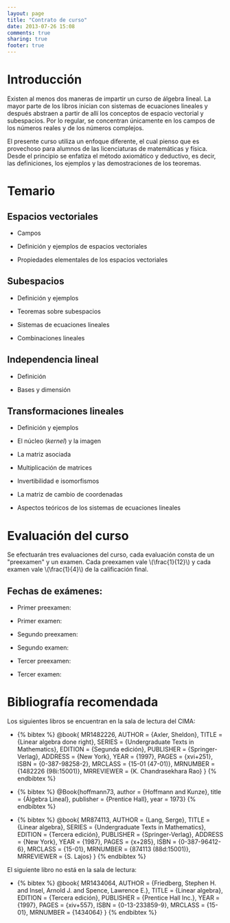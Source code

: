 ```yaml
---
layout: page
title: "Contrato de curso"
date: 2013-07-26 15:08
comments: true
sharing: true
footer: true
---
```


# Introducción

Existen al menos dos maneras de impartir un curso de álgebra
lineal. La mayor parte de los libros inician con sistemas de
ecuaciones lineales y después abstraen a partir de allí los conceptos
de espacio vectorial y subespacios. Por lo regular, se concentran
únicamente en los campos de los números reales y de los números
complejos. 

El presente curso utiliza un enfoque diferente, el cual pienso que es
provechoso para alumnos de las licenciaturas de matemáticas y
física. Desde el principio se enfatiza el método axiomático y
deductivo, es decir, las definiciones, los ejemplos y las
demostraciones de los teoremas.

# Temario

## Espacios vectoriales

-   Campos

-   Definición y ejemplos de espacios vectoriales

-   Propiedades elementales de los espacios vectoriales

## Subespacios

-   Definición y ejemplos

-   Teoremas sobre subespacios

-   Sistemas de ecuaciones lineales

-   Combinaciones lineales

## Independencia lineal

-   Definición

-   Bases y dimensión

## Transformaciones lineales

-   Definición y ejemplos

-   El núcleo (*kernel*) y la imagen

-   La matriz asociada

-   Multiplicación de matrices

-   Invertibilidad e isomorfismos

-   La matriz de cambio de coordenadas

-   Aspectos teóricos de los sistemas de ecuaciones lineales

# Evaluación del curso

Se efectuarán tres evaluaciones del curso, cada evaluación consta de
un "preexamen" y un examen. Cada preexamen vale \\(\frac{1}{12}\\) y cada
examen vale \\(\frac{1}{4}\\) de la calificación final.

## Fechas de exámenes:

-   Primer preexamen:

-   Primer examen:

-   Segundo preexamen:

-   Segundo examen:

-   Tercer preexamen:

-   Tercer examen:

# Bibliografía recomendada

Los siguientes libros se encuentran en la sala de lectura del CIMA:

- {% bibtex %}
@book{ MR1482226,
         AUTHOR = {Axler, Sheldon},
          TITLE = {Linear algebra done right},
         SERIES = {Undergraduate Texts in Mathematics},
        EDITION = {Segunda edición},
      PUBLISHER = {Springer-Verlag},
        ADDRESS = {New York},
           YEAR = {1997},
          PAGES = {xvi+251},
           ISBN = {0-387-98258-2},
        MRCLASS = {15-01 (47-01)},
       MRNUMBER = {1482226 (98i:15001)},
     MRREVIEWER = {K. Chandrasekhara Rao}
}
{% endbibtex %}

- {% bibtex %}
@Book{hoffmann73,
  author =    {Hoffmann and Kunze},
  title =        {Álgebra Lineal},
  publisher =    {Prentice Hall},
  year =         1973}
{% endbibtex %}

- {% bibtex %}
@book{ MR874113,
         AUTHOR = {Lang, Serge},
          TITLE = {Linear algebra},
         SERIES = {Undergraduate Texts in Mathematics},
        EDITION = {Tercera edición},
      PUBLISHER = {Springer-Verlag},
        ADDRESS = {New York},
           YEAR = {1987},
          PAGES = {x+285},
           ISBN = {0-387-96412-6},
        MRCLASS = {15-01},
       MRNUMBER = {874113 (88d:15001)},
     MRREVIEWER = {S. Lajos}
}
{% endbibtex %}

El siguiente libro no está en la sala de lectura:

- {% bibtex %}
@book{ MR1434064,
         AUTHOR = {Friedberg, Stephen H. and Insel, Arnold J. and Spence,
              Lawrence E.},
          TITLE = {Linear algebra},
        EDITION = {Tercera edición},
      PUBLISHER = {Prentice Hall Inc.},
           YEAR = {1997},
          PAGES = {xiv+557},
           ISBN = {0-13-233859-9},
        MRCLASS = {15-01},
       MRNUMBER = {1434064}
}
{% endbibtex %}
